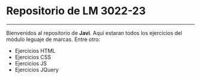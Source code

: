 # Repositorio de LM 3022-23
--------------------------
Bienvenidos al repositorio de **Javi**. Aquí estaran todos los ejercicios del módulo leguaje de marcas. Entre otro:
- Ejercicios HTML 
- Ejercicios CSS 
- Ejercicios JS 
- Ejercicios JQuery

